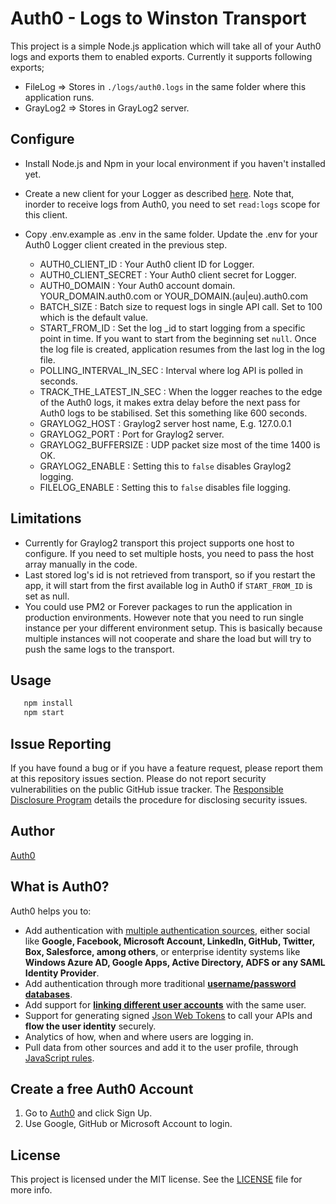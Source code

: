 # Auth0 - Logs to Winston Transport

This project is a simple Node.js application which will take all of your Auth0 logs and exports them to enabled exports. Currently it supports following exports;

* FileLog => Stores in `./logs/auth0.logs` in the same folder where this application runs.
* GrayLog2 => Stores in GrayLog2 server.

## Configure
* Install Node.js and Npm in your local environment if you haven't installed yet.

* Create a new client for your Logger as described [here](https://auth0.com/docs/api/management/v2/tokens#1-create-and-authorize-a-client).
Note that, inorder to receive logs from Auth0, you need to set `read:logs` scope for this client.

* Copy .env.example as .env in the same folder. Update the .env for your Auth0 Logger client created in the previous step.

    * AUTH0_CLIENT_ID : Your Auth0 client ID for Logger.
    * AUTH0_CLIENT_SECRET : Your Auth0 client secret for Logger.
    * AUTH0_DOMAIN : Your Auth0 account domain. YOUR_DOMAIN.auth0.com or YOUR_DOMAIN.(au|eu).auth0.com 
    * BATCH_SIZE : Batch size to request logs in single API call. Set to 100 which is the default value.
    * START_FROM_ID : Set the log _id to start logging from a specific point in time. If you want to start from the beginning set `null`. Once the log file is created, application resumes from the last log in the log file.
    * POLLING_INTERVAL_IN_SEC : Interval where log API is polled in seconds.
    * TRACK_THE_LATEST_IN_SEC : When the logger reaches to the edge of the Auth0 logs, it makes extra delay before the next pass for Auth0 logs to be stabilised. Set this something like 600 seconds.
    * GRAYLOG2_HOST : Graylog2 server host name, E.g. 127.0.0.1
    * GRAYLOG2_PORT : Port for Graylog2 server.
    * GRAYLOG2_BUFFERSIZE : UDP packet size most of the time 1400 is OK.
    * GRAYLOG2_ENABLE : Setting this to `false` disables Graylog2 logging.
    * FILELOG_ENABLE : Setting this to `false` disables file logging.

## Limitations
* Currently for Graylog2 transport this project supports one host to configure. If you need to set multiple hosts, you need to pass the host array manually in the code.
* Last stored log's id is not retrieved from transport, so if you restart the app, it will start from the first available log in Auth0 if `START_FROM_ID` is set as null.
* You could use PM2 or Forever packages to run the application in production environments. However note that you need to run single instance per your different environment setup. This is basically because multiple instances will not cooperate and share the load but will try to push the same logs to the transport.

## Usage
```bash
   npm install
   npm start
```

## Issue Reporting

If you have found a bug or if you have a feature request, please report them at this repository issues section. Please do not report security vulnerabilities on the public GitHub issue tracker. The [Responsible Disclosure Program](https://auth0.com/whitehat) details the procedure for disclosing security issues.

## Author

[Auth0](auth0.com)

## What is Auth0?

Auth0 helps you to:

* Add authentication with [multiple authentication sources](https://docs.auth0.com/identityproviders), either social like **Google, Facebook, Microsoft Account, LinkedIn, GitHub, Twitter, Box, Salesforce, among others**, or enterprise identity systems like **Windows Azure AD, Google Apps, Active Directory, ADFS or any SAML Identity Provider**.
* Add authentication through more traditional **[username/password databases](https://docs.auth0.com/mysql-connection-tutorial)**.
* Add support for **[linking different user accounts](https://docs.auth0.com/link-accounts)** with the same user.
* Support for generating signed [Json Web Tokens](https://docs.auth0.com/jwt) to call your APIs and **flow the user identity** securely.
* Analytics of how, when and where users are logging in.
* Pull data from other sources and add it to the user profile, through [JavaScript rules](https://docs.auth0.com/rules).

## Create a free Auth0 Account

1. Go to [Auth0](https://auth0.com) and click Sign Up.
2. Use Google, GitHub or Microsoft Account to login.

## License

This project is licensed under the MIT license. See the [LICENSE](LICENSE) file for more info.
